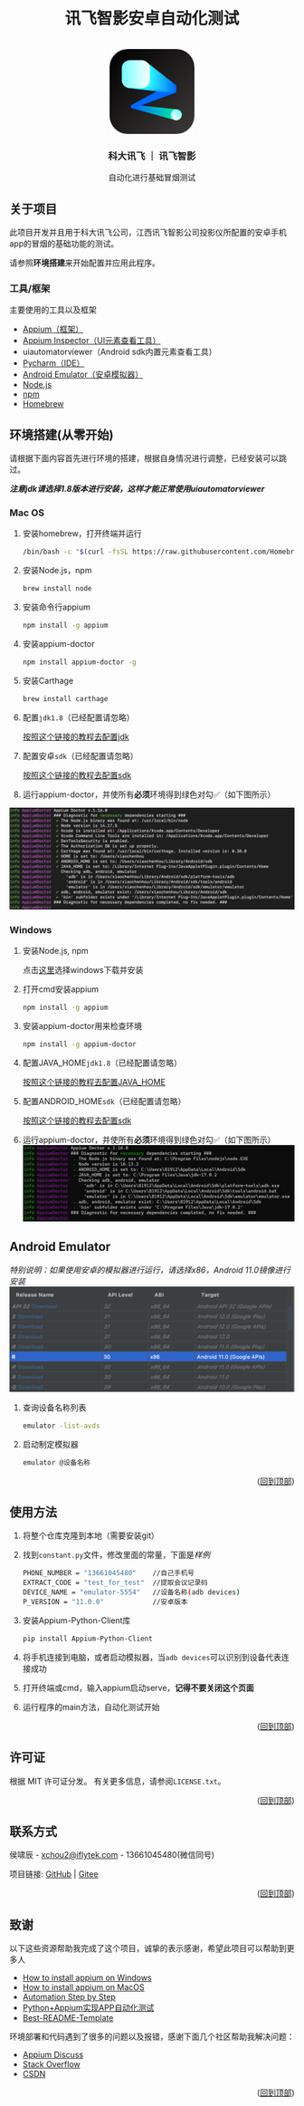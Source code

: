 <h1 align="center">讯飞智影安卓自动化测试</h1>

<div id="top"></div>
<!-- PROJECT LOGO -->
<br />
<div align="center">
  <a href="https://www.iflyzhiying.com/">
    <img src="img/logo.png" alt="Logo" width="150" height="150">
  </a>

<h3 align="center">科大讯飞 ｜ 讯飞智影</h3>

  <p align="center">
    自动化进行基础冒烟测试
    <br/>
  </p>
</div>

## 关于项目

此项目开发并且用于科大讯飞公司，江西讯飞智影公司投影仪所配置的安卓手机app的冒烟的基础功能的测试。

请参照**环境搭建**来开始配置并应用此程序。

### 工具/框架

主要使用的工具以及框架

* [Appium（框架）](https://appium.io/)
* [Appium Inspector（UI元素查看工具）](https://github.com/appium/appium-inspector)
* uiautomatorviewer（Android sdk内置元素查看工具）
* [Pycharm（IDE）](https://www.jetbrains.com/pycharm/)
* [Android Emulator（安卓模拟器）](https://developer.android.com/studio/run/emulator)
* [Node.js](https://nodejs.org/en/)
* [npm](https://www.npmjs.com/)
* [Homebrew](https://brew.sh/)

## 环境搭建(从零开始)

请根据下面内容首先进行环境的搭建，根据自身情况进行调整，已经安装可以跳过。

**_注意jdk请选择1.8版本进行安装，这样才能正常使用uiautomatorviewer_**

### Mac OS

1. 安装homebrew，打开终端并运行

   ```sh
   /bin/bash -c "$(curl -fsSL https://raw.githubusercontent.com/Homebrew/install/HEAD/install.sh)"
   ```

2. 安装Node.js，npm

   ```sh
   brew install node
   ```

3. 安装命令行appium

   ```sh
   npm install -g appium
   ```

4. 安装appium-doctor
   
   ```sh
   npm install appium-doctor -g
   ```

5. 安装Carthage

   ```sh
   brew install carthage
   ```

5. 配置`jdk1.8`（已经配置请忽略）

   <a href="https://mkyong.com/java/how-to-set-java_home-environment-variable-on-mac-os-x/">按照这个链接的教程去配置jdk</a>

6. 配置安卓`sdk`（已经配置请忽略）

   <a href="https://stackoverflow.com/questions/19986214/setting-android-home-enviromental-variable-on-mac-os-x">
   按照这个链接的教程去配置sdk</a>

7. 运行appium-doctor，并使所有**必须**环境得到绿色对勾✅（如下图所示）
<img src="img/appium-doctor.png" alt="Logo">

### Windows

1. 安装Node.js, npm

   点击<a href="https://nodejs.org/en/download/">这里</a>选择windows下载并安装

2. 打开cmd安装appium

   ```sh
   npm install -g appium
   ```

3. 安装appium-doctor用来检查环境

    ```sh
    npm install -g appium-doctor
    ```

4. 配置JAVA_HOME`jdk1.8`（已经配置请忽略）

    <a href="https://confluence.atlassian.com/doc/setting-the-java_home-variable-in-windows-8895.html">
    按照这个链接的教程去配置JAVA_HOME</a>

5. 配置ANDROID_HOME`sdk`（已经配置请忽略）

    <a href="https://web.archive.org/web/20180210044548/http://spring.io/guides/gs/android/">
    按照这个链接的教程去配置sdk</a>


6. 运行appium-doctor，并使所有**必须**环境得到绿色对勾✅（如下图所示）
   <img src="img/appium-doctor_win.png">

## Android Emulator

_特别说明：如果使用安卓的模拟器进行运行，请选择x86，Android 11.0镜像进行安装_
<img src="img/emulator_config.png">

1. 查询设备名称列表
    ```sh
    emulator -list-avds
    ```
2. 启动制定模拟器
    ```sh
    emulator @设备名称
    ```

<p align="right">(<a href="#top">回到顶部</a>)</p>



<!-- USAGE EXAMPLES -->

## 使用方法

1. 将整个仓库克隆到本地（需要安装git）

2. 找到`constant.py`文件，修改里面的常量，下面是*样例*

   ```sh
   PHONE_NUMBER = "13661045480"    //自己手机号
   EXTRACT_CODE = "test_for_test"  //提取会议记录码
   DEVICE_NAME = "emulator-5554"   //设备名称(adb devices)
   P_VERSION = "11.0.0"            //安卓版本
   ```

3. 安装Appium-Python-Client库

   ```sh
   pip install Appium-Python-Client
   ```

4. 将手机连接到电脑，或者启动模拟器，当`adb devices`可以识别到设备代表连接成功

5. 打开终端或cmd，输入appium启动serve，**记得不要关闭这个页面**

6. 运行程序的main方法，自动化测试开始

<p align="right">(<a href="#top">回到顶部</a>)</p>

## 许可证

根据 MIT 许可证分发。 有关更多信息，请参阅`LICENSE.txt`。

<p align="right">(<a href="#top">回到顶部</a>)</p>



<!-- CONTACT -->

## 联系方式

侯啸辰 - xchou2@iflytek.com - 13661045480(微信同号)

项目链接: [GitHub](https://github.com/XiaochenHou/zhiying_android_automation) |
[Gitee](https://gitee.com/xiaochenhou/zhiying_android_automation)

<p align="right">(<a href="#top">回到顶部</a>)</p>

<!-- ACKNOWLEDGMENTS -->

## 致谢

以下这些资源帮助我完成了这个项目，诚挚的表示感谢，希望此项目可以帮助到更多人

* [How to install appium on Windows](https://www.youtube.com/watch?v=x-hBpgM5je8&t=2s)
* [How to install appium on MacOS](https://www.youtube.com/watch?v=7APcLr-cBM8)
* [Automation Step by Step](https://www.youtube.com/channel/UCTt7pyY-o0eltq14glaG5dg)
* [Python+Appium实现APP自动化测试](https://baijiahao.baidu.com/s?id=1662021502495073716&wfr=spider&for=pc)
* [Best-README-Template](https://github.com/othneildrew/Best-README-Template)

环境部署和代码遇到了很多的问题以及报错，感谢下面几个社区帮助我解决问题：

* [Appium Discuss](https://discuss.appium.io/)
* [Stack Overflow](https://stackoverflow.com/)
* [CSDN](https://www.csdn.net/)

<p align="right">(<a href="#top">回到顶部</a>)</p>
